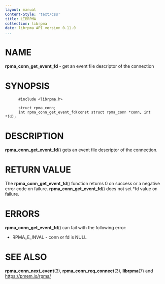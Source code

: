 ```yaml
---
layout: manual
Content-Style: 'text/css'
title: LIBRPMA
collection: librpma
date: librpma API version 0.11.0
...
```


[comment]: <> (SPDX-License-Identifier: BSD-3-Clause)
[comment]: <> (Copyright 2020-2022, Intel Corporation)

NAME
====

**rpma\_conn\_get\_event\_fd** - get an event file descriptor of the
connection

SYNOPSIS
========

          #include <librpma.h>

          struct rpma_conn;
          int rpma_conn_get_event_fd(const struct rpma_conn *conn, int *fd);

DESCRIPTION
===========

**rpma\_conn\_get\_event\_fd**() gets an event file descriptor of the
connection.

RETURN VALUE
============

The **rpma\_conn\_get\_event\_fd**() function returns 0 on success or a
negative error code on failure. **rpma\_conn\_get\_event\_fd**() does
not set \*fd value on failure.

ERRORS
======

**rpma\_conn\_get\_event\_fd**() can fail with the following error:

-   RPMA\_E\_INVAL - conn or fd is NULL

SEE ALSO
========

**rpma\_conn\_next\_event**(3), **rpma\_conn\_req\_connect**(3),
**librpma**(7) and https://pmem.io/rpma/
